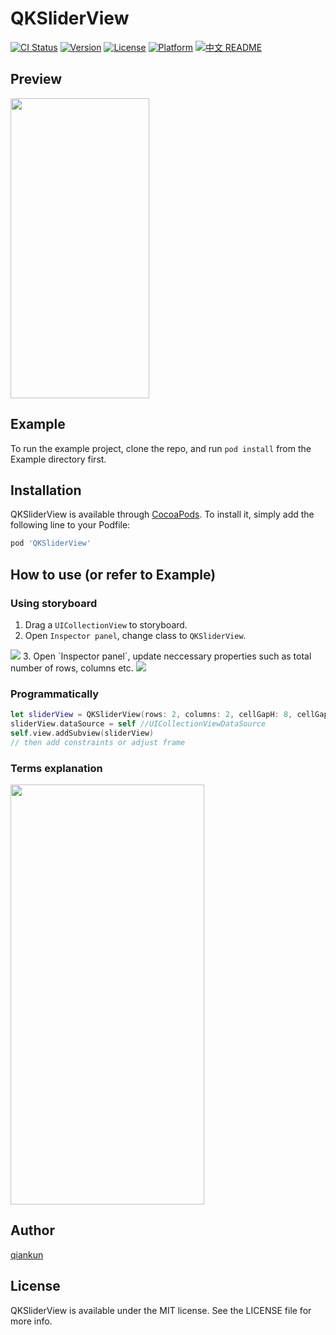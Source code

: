 # QKSliderView

[![CI Status](https://img.shields.io/travis/qkzhu/QKSliderView.svg?style=flat)](https://travis-ci.org/qkzhu/QKSliderView)
[![Version](https://img.shields.io/cocoapods/v/QKSliderView.svg?style=flat)](https://cocoapods.org/pods/QKSliderView)
[![License](https://img.shields.io/cocoapods/l/QKSliderView.svg?style=flat)](https://cocoapods.org/pods/QKSliderView)
[![Platform](https://img.shields.io/cocoapods/p/QKSliderView.svg?style=flat)](https://cocoapods.org/pods/QKSliderView)
[![中文 README](https://img.shields.io/badge/%E4%B8%AD%E6%96%87-README-blue.svg?style=flat)](https://github.com/qkzhu/QKSliderView/blob/master/README.zh-cn.md)

## Preview
<img src="https://github.com/qkzhu/QKSliderViewTemp/blob/master/images/demo.gif" width="222" height="480"/>

## Example

To run the example project, clone the repo, and run `pod install` from the Example directory first.

## Installation

QKSliderView is available through [CocoaPods](https://cocoapods.org). To install
it, simply add the following line to your Podfile:

```ruby
pod 'QKSliderView'
```

## How to use (or refer to Example)
### Using storyboard
1. Drag a `UICollectionView` to storyboard.
2. Open `Inspector panel`, change class to `QKSliderView`. 
<img src="https://github.com/qkzhu/QKSliderViewTemp/blob/master/images/class.png"/>
3. Open `Inspector panel`, update neccessary properties such as total number of rows, columns etc. 
<img src="https://github.com/qkzhu/QKSliderViewTemp/blob/master/images/config.png"/>

### Programmatically
```Swift
let sliderView = QKSliderView(rows: 2, columns: 2, cellGapH: 8, cellGapV: 4, cellRemainWidth: 8)
sliderView.dataSource = self //UICollectionViewDataSource
self.view.addSubview(sliderView)
// then add constraints or adjust frame
```

### Terms explanation
<img src="https://github.com/qkzhu/QKSliderViewTemp/blob/master/images/explain.png" width="310" height="672"/>

## Author

[qiankun](lastencent@gmail.com)

## License

QKSliderView is available under the MIT license. See the LICENSE file for more info.
